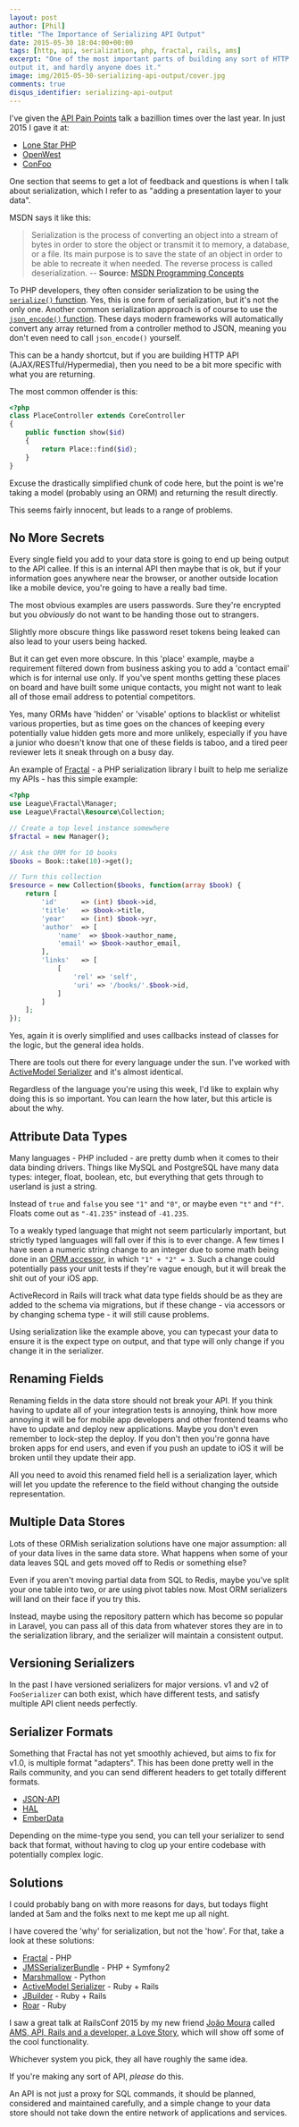 ```yaml
---
layout: post
author: [Phil]
title: "The Importance of Serializing API Output"
date: 2015-05-30 18:04:00+00:00
tags: [http, api, serialization, php, fractal, rails, ams]
excerpt: "One of the most important parts of building any sort of HTTP API is to serialize data before you
output it, and hardly anyone does it."
image: img/2015-05-30-serializing-api-output/cover.jpg
comments: true
disqus_identifier: serializing-api-output
---
```


I've given the [API Pain Points](https://www.youtube.com/watch?v=3W7bQj6OdLU) talk a bazillion times over the last year. In just 2015 I gave it at:

- [Lone Star PHP](https://joind.in/talk/view/13552)
- [OpenWest](https://joind.in/talk/view/13899)
- [ConFoo](https://joind.in/talk/view/13621)

One section that seems to get a lot of feedback and questions is when I talk about serialization, which I refer to as "adding a presentation layer to your data".

MSDN says it like this:

> Serialization is the process of converting an object into a stream of bytes in order to store the object or transmit it to memory, a database, or a file. Its main purpose is to save the state of an object in order to be able to recreate it when needed. The reverse process is called deserialization. -- **Source:**  [MSDN Programming Concepts](https://msdn.microsoft.com/en-us/library/ms233843.aspx)

To PHP developers, they often consider serialization to be using the [`serialize()` function](http://php.net/serialize). Yes, this is one form of serialization, but it's not the only one. Another common serialization approach is of course to use the [`json_encode()` function](http://php.net/json_encode). These days modern frameworks will automatically convert any array returned from a controller method to JSON, meaning you don't even need to call `json_encode()` yourself.

This can be a handy shortcut, but if you are building HTTP API (AJAX/RESTful/Hypermedia), then you need to be a bit more specific with what you are returning.

The most common offender is this:

~~~php
<?php
class PlaceController extends CoreController
{
    public function show($id)
    {
        return Place::find($id);
    }
}
~~~

Excuse the drastically simplified chunk of code here, but the point is we're taking a model (probably using an ORM) and returning the result directly.

This seems fairly innocent, but leads to a range of problems.

## No More Secrets

Every single field you add to your data store is going to end up being output to the API callee. If this is an internal API then maybe that is ok, but if your information goes anywhere near the browser, or another outside location like a mobile device, you're going to have a really bad time.

The most obvious examples are users passwords. Sure they're encrypted but you _obviously_ do not want to be handing those out to strangers.

Slightly more obscure things like password reset tokens being leaked can also lead to your users being hacked.

But it can get even more obscure. In this 'place' example, maybe a requirement filtered down from business asking you to add a 'contact email' which is for internal use only. If you've spent months getting these places on board and have built some unique contacts, you might not want to leak all of those email address to potential competitors.

Yes, many ORMs have 'hidden' or 'visable' options to blacklist or whitelist various properties, but as time goes on the chances of keeping every potentially value hidden gets more and more unlikely, especially if you have a junior who doesn't know that one of these fields is taboo, and a tired peer reviewer lets it sneak through on a busy day.

An example of [Fractal] - a PHP serialization library I built to help me serialize my APIs - has this simple example:

~~~php
<?php
use League\Fractal\Manager;
use League\Fractal\Resource\Collection;

// Create a top level instance somewhere
$fractal = new Manager();

// Ask the ORM for 10 books
$books = Book::take(10)->get();

// Turn this collection
$resource = new Collection($books, function(array $book) {
    return [
        'id'      => (int) $book->id,
        'title'   => $book->title,
        'year'    => (int) $book->yr,
        'author'  => [
        	'name'  => $book->author_name,
        	'email' => $book->author_email,
        ],
        'links'   => [
            [
                'rel' => 'self',
                'uri' => '/books/'.$book->id,
            ]
        ]
    ];
});
~~~

Yes, again it is overly simplified and uses callbacks instead of classes for the logic, but the general idea holds.

There are tools out there for every language under the sun. I've worked with [ActiveModel Serializer] and it's almost identical.

Regardless of the language you're using this week, I'd like to explain why doing this is so important. You can learn the how later, but this article is about the why.

## Attribute Data Types

Many languages - PHP included - are pretty dumb when it comes to their data binding drivers. Things like MySQL and PostgreSQL have many data types: integer, float, boolean, etc, but everything that gets through to userland is just a string.

Instead of `true` and `false` you see `"1"` and `"0"`, or maybe even `"t"` and `"f"`. Floats come out as `"-41.235"` instead of `-41.235`.

To a weakly typed language that might not seem particularly important, but strictly typed languages will fall over if this is to ever change. A few times I have seen a numeric string change to an integer due to some math being done in an [ORM accessor](http://laravel.com/docs/4.2/eloquent#accessors-and-mutators), in which `"1" + "2" = 3`. Such a change could potentially pass your unit tests if they're vague enough, but it will break the shit out of your iOS app.

ActiveRecord in Rails will track what data type fields should be as they are added to the schema via migrations, but if these change - via accessors or by changing schema type - it will still cause problems.

Using serialization like the example above, you can typecast your data to ensure it is the expect type on output, and that type will only change if you change it in the serializer.

## Renaming Fields

Renaming fields in the data store should not break your API. If you think having to update all of your integration tests is annoying, think how more annoying it will be for mobile app developers and other frontend teams who have to update and deploy new applications. Maybe you don't even remember to lock-step the deploy. If you don't then you're gonna have broken apps for end users, and even if you push an update to iOS it will be broken until they update their app.

All you need to avoid this renamed field hell is a serialization layer, which will let you update the reference to the field without changing the outside representation.

## Multiple Data Stores

Lots of these ORMish serialization solutions have one major assumption: all of your data lives in the same data store. What happens when some of your data leaves SQL and gets moved off to Redis or something else?

Even if you aren't moving partial data from SQL to Redis, maybe you've split your one table into two, or are using pivot tables now. Most ORM serializers will land on their face if you try this.

Instead, maybe using the repository pattern which has become so popular in Laravel, you can pass all of this data from whatever stores they are in to the serialization library, and the serializer will maintain a consistent output.

## Versioning Serializers

In the past I have versioned serializers for major versions. v1 and v2 of `FooSerializer` can both exist, which have different tests, and satisfy multiple API client needs perfectly.

## Serializer Formats

Something that Fractal has not yet smoothly achieved, but aims to fix for v1.0, is multiple format "adapters". This has been done pretty well in the Rails community, and you can send different headers to get totally different formats.

- [JSON-API](http://jsonapi.org/)
- [HAL](http://stateless.co/hal_specification.html)
- [EmberData](http://emberjs.com/api/data/classes/DS.RESTAdapter.html)

Depending on the mime-type you send, you can tell your serializer to send back that format, without having to clog up your entire codebase with potentially complex logic.

## Solutions

I could probably bang on with more reasons for days, but todays flight landed at 5am and the folks next to me kept me up all night.

I have covered the 'why' for serialization, but not the 'how'. For that, take a look at these solutions:

* [Fractal] - PHP
* [JMSSerializerBundle] - PHP + Symfony2
* [Marshmallow] - Python
* [ActiveModel Serializer] - Ruby + Rails
* [JBuilder] - Ruby + Rails
* [Roar] - Ruby

I saw a great talk at RailsConf 2015 by my new friend [João Moura](https://twitter.com/joaomdmoura) called [AMS, API, Rails and a developer, a Love Story](https://www.youtube.com/watch?v=PqgQNgWdUB8), which will show off some of the cool functionality.

Whichever system you pick, they all have roughly the same idea.

If you're making any sort of API, _please_ do this.

An API is not just a proxy for SQL commands, it should be planned, considered and maintained carefully, and a simple change to your data store should not take down the entire network of applications and services.

[Fractal]: http://fractal.thephpleague.com/
[JMSSerializerBundle]: http://jmsyst.com/bundles/JMSSerializerBundle
[Marshmallow]: http://marshmallow.readthedocs.org/
[ActiveModel Serializer]: https://github.com/rails-api/active_model_serializers
[Roar]: https://github.com/apotonick/roar
[JBuilder]: https://github.com/rails/jbuilder

